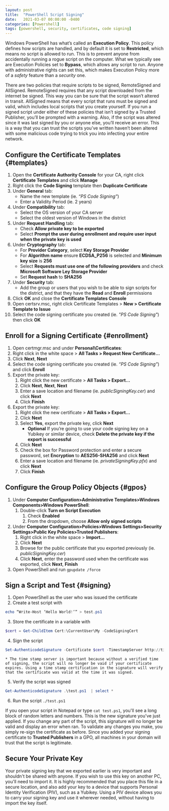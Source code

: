 ```yaml
---
layout: post
title:  "PowerShell Script Signing"
date:   2021-03-07 00:00:00 -0400
categories: [Powershell]
tags: [powershell, security, certificates, code signing]
---
```

Windows PowerShell has what’s called an **Execution Policy**. This policy defines how scripts are handled, and by default it is set to **Restricted**, which means no script is allowed to run. This is to prevent anyone from accidentally running a rogue script on the computer. What we typically see are Execution Policies set to **Bypass**, which allows any script to run. Anyone with administrative rights can set this, which makes Execution Policy more of a *safety* feature than a *security* one.

There are two policies that require scripts to be signed, RemoteSigned and AllSigned. RemoteSigned requires that any script downloaded from the internet be signed. This way you can be sure that the script wasn’t altered in transit. AllSigned means that every script that runs must be signed and valid, which includes local scripts that you create yourself. If you run a signed script under either of these policies that isn’t signed by a Trusted Publisher, you’ll be prompted with a warning. Also, if the script was altered since it was last signed by you or anyone else, you’ll receive an error. This is a way that you can trust the scripts you’ve written haven’t been altered with some malicious code trying to trick you into infecting your entire network.

## Configure the Certificate Templates {#templates}
1. Open the **Certificate Authority Console** for your CA, right click **Certificate Templates** and click **Manage**
2. Right click the **Code Signing** template then **Duplicate Certificate**
3. Under **General** tab:
    * Name the new template (ie. *“PS Code Signing”*)
    * Enter a Validity Period (ie. 2 years)
4. Under **Compatibility** tab:
    * Select the OS version of your CA server
    * Select the oldest version of Windows in the district
5. Under **Request Handling** tab:
    * Check **Allow private key to be exported**
    * Select **Prompt the user during enrollment and require user input when the private key is used**
6. Under **Cryptography** tab:
    * For **Provider Category**, select **Key Storage Provider**
    * For **Algorithm name** ensure **ECDSA_P256** is selected and **Minimum key size** is **256**
    * Select **Requests must use one of the following providers** and check **Microsoft Software Ley Storage Provider**
    * Set **Request hash** to **SHA256**
7. Under **Security** tab:
    * Add the group or users that you wish to be able to sign scripts for the district, and that they have the **Read** and **Enroll** permissions
8. Click **OK** and close the **Certificate Templates Console**
9. Open certsrv.msc, right click Certificate Templates > **New > Certificate Template to Issue**
10. Select the code signing certificate you created (ie. *"PS Code Signing"*) then click **OK**

## Enroll for a Signing Certificate {#enrollment}
1. Open certmgr.msc and under **Personal\Certificates**:
2. Right click in the white space > **All Tasks > Request New Certificate…**
3. Click **Next**, **Next**
4. Select the code signing certificate you created (ie. *“PS Code Signing”*) and click **Enroll**
5. Export the private key:
    1. Right click the new certificate > **All Tasks > Export…**
    2. Click **Next**, **Next**, **Next**
    3. Enter a save location and filename (ie. *publicSigningKey.cer*) and click **Next**
    4. Click **Finish**
6. Export the private key:
    1. Right click the new certificate > **All Tasks > Export…**
    2. Click **Next**
    3. Select **Yes**, export the private key, click **Next**
        * ****Optional**** If you’re going to use your code signing key on a Yubikey or similar device, check **Delete the private key if the export is successful**
    4. Click **Next**
    5. Check the box for Password protection and enter a secure password, set **Encryption** to **AES256-SHA256** and click **Next**
    6. Enter a save location and filename (ie. *privateSigningKey.pfx*) and click **Next**
    7. Click **Finish**

## Configure the Group Policy Objects {#gpos}
1. Under **Computer Configuration>Administrative Templates>Windows Components>Windows PowerShell**:
    1. Double-click **Turn on Script Execution**
        1. Check **Enabled**
        2. From the dropdown, choose **Allow only signed scripts**
2. Under **Computer Configuration>Policies>Windows Settings>Security Settings>Public Key Policies>Trusted Publishers**:
    1. Right click in the white space > **Import…**
    2. Click **Next**
    3. Browse for the public certificate that you exported previously (ie. *publicSigningKey.cer*)
    4. Click **Next**, enter the password used when the certificate was exported, click **Next**, **Finish**
3. Open PowerShell and run `gpupdate /force`

## Sign a Script and Test {#signing}
1. Open PowerShell as the user who was issued the certificate
2. Create a test script with 
```powershell
echo “Write-Host ‘Hello World!’” > test.ps1
```
3. Store the certificate in a variable with 
```powershell
$cert = Get-ChildItem Cert:\CurrentUser\My -CodeSigningCert
```
4. Sign the script 
```powershell
Set-AuthenticodeSignature -Certificate $cert -TimestampServer http://timestamp.digicert.com .\test.ps1
```
    * The time stamp server is important because without a verified time of signing, the script will no longer be vaid if your certificate expires. Using a time stamp certification in the signature will verify that the certificate was valid at the time it was signed.
5. Verify the script was signed 
```powershell
Get-AuthenticodeSignature .\test.ps1  | select *
```
6. Run the script `./test.ps1`

If you open your script in Notepad or type `cat test.ps1`, you'll see a long block of random letters and numbers. This is the new signature you've just applied. If you change any part of the script, this signature will no longer be valid and display an error when ran. To validate any changes you make, you simply re-sign the certificate as before. Since you added your signing certificate to **Trusted Publishers** in a GPO, all machines in your domain will trust that the script is legitimate.

## Secure Your Private Key
Your private signing key that we exported earlier is very important and shouldn't be shared with anyone. If you wish to use this key on another PC, you'll need to import it. It is highly recommended that you place this file in a secure location, and also add your key to a device that supports Personal Identity Verification (PIV), such as a Yubikey. Using a PIV device allows you to carry your signing key and use it wherever needed, without having to import the key itself.